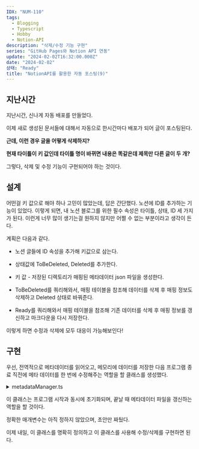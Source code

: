 ```yaml
---
IDX: "NUM-110"
tags:
  - Blogging
  - Typescript
  - Hobby
  - Notion-API
description: "삭제/수정 기능 구현"
series: "GitHub Pages와 Notion API 연동"
update: "2024-02-02T16:32:00.000Z"
date: "2024-02-02"
상태: "Ready"
title: "NotionAPI를 활용한 자동 포스팅(9)"
---
```

## 지난시간

지난시간, 신나게 자동 배포를 만들었다. 

이제 새로 생성된 문서들에 대해서 자동으로 한시간마다 배포가 되어 글이 포스팅된다. 



**근데, 이런 경우 글을 어떻게 삭제하지?**

**현재 타이틀이 키 값인데 타이틀 명이 바뀌면 내용은 똑같은데 제목만 다른 글이 두 개?** 



그렇다, 삭제 및 수정 기능이 구현되어야 하는 것이다. 

## 설계

어떤걸 키 값으로 해야 하나 고민이 많았는데, 답은 간단했다. 노션에 ID를 추가하는 기능이 있었다. 이렇게 되면, 내 노션 블로그를 위한 필수 속성은 타이틀, 상태, ID 세 가지가 된다. 이런게 너무 많이 생기는걸 원하지 않지만 어쩔 수 없는 부분이라고 생각이 든다. 

계획은 다음과 같다. 

- 노션 글들에 ID 속성을 추가해 키값으로 삼는다. 

- 상태값에 ToBeDeleted, Deleted를 추가한다. 

- 키 값 - 저장된 디렉토리가 매핑된 메타데이터 json 파일을 생성한다. 

- ToBeDeleted를 쿼리해와서, 매핑 테이블을 참조해 데이터를 삭제 후 매핑 정보도 삭제하고 Deleted 상태로 바꿔준다. 

- Ready를 쿼리해와서 매핑 테이블을 참조해 기존 데이터를 삭제 후 매핑 정보를 갱신하고 마크다운을 다시 저장한다. 

이렇게 하면 수정과 삭제에 모두 대응이 가능해보인다!

## 구현

우선, 전역적으로 메타데이터를 읽어오고, 메모리에 데이터를 저장한 다음 프로그램 종료 직전에 메타 데이터를 한 번에 수정해주는 역할을 할 클래스를 생성했다. 

<details>
<summary>metadataManager.ts</summary>

```typescript
import { promises as fs } from 'fs';

const METADATA_FILE_PATH = './pageMetadata.json';

interface PageMetadata {
    url: string;
}

interface Metadata {
    [pageId: string]: PageMetadata;
}

export class MetadataManager {
    private static instance: MetadataManager;
    private metadata: Metadata | null;

    private constructor() {
        this.metadata = null;
    }

    /**
     * 인스턴스를 반환하는 메서드입니다.
     * @returns {MetadataManager} MetadataManager 인스턴스
     */
    public static getInstance(): MetadataManager {
        if (!this.instance) {
            this.instance = new MetadataManager();
        }
        return this.instance;
    }

    /**
     * 메타데이터를 로드합니다.
     * @returns {Promise<void>} Promise 객체
     */
    public async loadMetadata(): Promise<void> {
        try {
            const data = await fs.readFile(METADATA_FILE_PATH, 'utf8');
            this.metadata = JSON.parse(data) as Metadata;
        } catch (error) {
            console.error('메타데이터 파일 읽기 오류:', error);
            this.metadata = {};
        }
    }

    /**
     * 메타데이터를 반환합니다.
     * @returns 메타데이터 객체 또는 null
     */
    public getMetadata(): Metadata | null {
        return this.metadata;
    }

    /**
     * 페이지 메타데이터를 업데이트합니다.
     *
     * @param pageId 페이지 식별자
     * @param pageData 페이지 메타데이터
     */
    public updatePageMetadata(pageId: string, pageData: PageMetadata): void {
        if (!this.metadata) {
            this.metadata = {};
        }
        this.metadata[pageId] = pageData;
    }

    /**
     * 페이지 메타데이터를 삭제합니다.
     * @param pageId 삭제할 페이지의 ID
     */
    public deletePageMetadata(pageId: string): void {
        if (this.metadata && this.metadata[pageId]) {
            delete this.metadata[pageId];
        }
    }

    /**
     * 메타데이터를 파일에 저장합니다.
     * @returns 메타데이터가 성공적으로 저장될 때 해결되는 Promise입니다.
     */
    public async saveMetadata(): Promise<void> {
        if (this.metadata) {
            try {
                await fs.writeFile(
                    METADATA_FILE_PATH,
                    JSON.stringify(this.metadata, null, 2),
                );
            } catch (error) {
                console.error('메타데이터 파일 저장 오류:', error);
            }
        }
    }
}
```


</details>

이 클래스는 프로그램 시작과 동시에 초기화되며, 끝날 때 메타데이터 파일을 갱신하는 역할을 할 것이다. 

정확한 매개변수는 아직 정하지 않았으며, 초안만 짜뒀다. 

이제 내일, 이 클래스를 명확히 정의하고 이 클래스를 사용해 수정/삭제를 구현하면 된다. 

